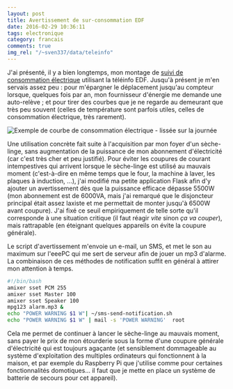 ```yaml
---
layout: post
title: Avertissement de sur-consommation EDF
date: 2016-02-29 10:36:11
tags: electronique
category: francais
comments: true
img_rel: "/~sven337/data/teleinfo"
---
```


J'ai présenté, il y a bien longtemps, mon montage de [suivi de consommation électrique](/~sven337/francais/2014/03/09/Suivi-de-consommation-elec-avec-R-Pi.html) utilisant la téléinfo EDF. Jusqu'à présent je m'en servais assez peu : pour m'épargner le déplacement jusqu'au compteur lorsque, quelques fois par an, mon fournisseur d'énergie me demande une auto-relève ; et pour tirer des courbes que je ne regarde au demeurant que très peu souvent (celles de température sont parfois utiles, celles de consommation électrique, très rarement).

![Exemple de courbe de consommation électrique - lissée sur la journée](teleinfo_jsgraph2.jpg)

Une utilisation concrète fait suite à l'acquisition par mon foyer d'un sèche-linge, sans augmentation de la puissance de mon abonnement d'électricité (car c'est très cher et peu justifié). Pour éviter les coupures de courant intempestives qui arrivent lorsque le sèche-linge est utilisé au mauvais moment (c'est-à-dire en même temps que le four, la machine à laver, les plaques à induction, ...), j'ai modifié ma petite application Flask afin d'y ajouter un avertissement dès que la puissance efficace dépasse 5500W (mon abonnement est de 6000VA, mais j'ai remarqué que le disjoncteur principal était assez laxiste et me permettait de monter jusqu'à 6500W avant coupure). J'ai fixé ce seuil empiriquement de telle sorte qu'il corresponde à une situation critique (il faut réagir *vite* sinon *ça va couper*), mais rattrapable (en éteignant quelques appareils on évite la coupure générale). 

Le script d'avertissement m'envoie un e-mail, un SMS, et met le son au maximum sur l'eeePC qui me sert de serveur afin de jouer un mp3 d'alarme. La combinaison de ces méthodes de notification suffit en général à attirer mon attention à temps.

``` bash
#!/bin/bash
amixer sset PCM 255
amixer sset Master 100
amixer sset Speaker 100
mpg123 alarm.mp3 &
echo "POWER WARNING $1 W"| ~/sms-send-notification.sh
echo "POWER WARNING $1 W" | mail -s 'POWER WARNING'  root
```

Cela me permet de continuer à lancer le sèche-linge au mauvais moment, sans payer le prix de mon étourderie sous la forme d'une coupure générale d'électricité qui est toujours agaçante (et sensiblement dommageable au système d'exploitation des multiples ordinateurs qui fonctionnent à la maison, et par exemple du Raspberry Pi que j'utilise comme pour certaines fonctionnalités domotiques... il faut que je mette en place un système de batterie de secours pour cet appareil).

<script>
    $(document).ready(function() { 
        $("a[href$='.jpg'],a[href$='.jpeg'],a[href$='.png'],a[href$='.gif']").attr('rel', 'gallery').fancybox();
    });
</script> 

